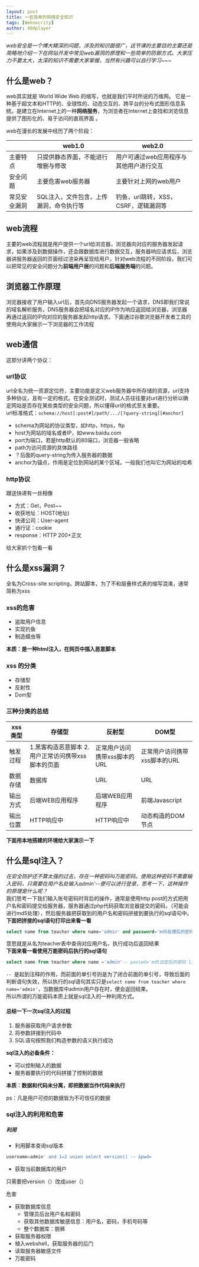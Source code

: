 ```yaml
---
layout: post
title: 一些简单的网络安全知识
tags: [Websecrity]
author: 404player
---
```


*web安全是一个博大精深的问题，涉及的知识面很广，这节课的主要目的主要还是简略地介绍一下在网站开发中常见web漏洞的原理和一些简单的防御方式。大家压力不要太大，太深的知识不需要大家掌握，当然有兴趣可以自行学习~~~*

## 什么是web？

web其实就是 World Wide Web 的缩写，也就是我们平时所说的万维网。 它是一种基于超文本和HTTP的、全球性的、动态交互的、跨平台的分布式图形信息系统。是建立在Internet上的一种**网络服务**，为浏览者在Internet上查找和浏览信息提供了图形化的、易于访问的直观界面 。  



web在漫长的发展中经历了两个阶段：

|              | web1.0                                  | web2.0                               |
| ----------| --------------------------------------- | --------------------------------------- |
|   主要特点   | 只提供静态界面，不能进行增删与修改      | 用户可通过web应用程序与其他用户进行交互 |
|   安全问题   | 主要危害web服务器                       | 主要针对上网的web用户                   |
| 常见安全漏洞 | SQL注入，文件包含，上传漏洞，命令执行等 | 钓鱼，url跳转，XSS，CSRF，逻辑漏洞等    |

## web流程

主要的web流程就是用户提供一个url给浏览器，浏览器向对应的服务器发起请求，如果涉及到数据操作，还会跟数据库进行数据交互，服务器响应请求后，浏览器讲服务器返回的页面经过渲染再呈现给用户。针对web流程的不同阶段，我们可以把常见的安全问题分为**前端用户层**的问题和**后端服务端**的问题。

## 浏览器工作原理

浏览器接收了用户输入url后，首先向DNS服务器发起一个请求，DNS即我们常说的域名解析服务，DNS服务器会把域名对应的IP作为响应返回给浏览器，浏览器再通过返回的IP向对应的服务器发起http请求。下面通过谷歌浏览器开发者工具的使用向大家展示一下浏览器的工作流程

## web通信

这部分讲两个协议：

### url协议

url全名为统一资源定位符，主要功能是定义web服务器中所存储的资源，url支持多种协议，且有一定的格式。在安全测试时，测试人员往往要对url进行分析以确定网站是否存在某些类型的安全问题，所以懂得url的格式至关重要。  
url标准格式：`schema://host[:post#]/path/.../[?query-string][#anchor]`

- schema为网站的协议类型，如http，https，ftp
- host为网站的域名或者IP，如www.baidu.com
- port为端口，若是http默认的80端口，浏览器一般省略
- path为访问资源的具体路径
- ？后面的query-string为传入服务器的数据
- anchor为锚点，作用是定位到网站的某个区域，一般我们也叫它为网站的哈希

### http协议

跟送快递有一丝相像

- 方式：Get，Post~~
- 收获地址：HOST(地址)
- 快递公司：User-agent
- 通行证：cookie
- response：HTTP 200+正文

给大家抓个包看一看

## 什么是xss漏洞？

全名为Cross-site scripting，跨站脚本，为了不和层叠样式表的缩写混淆，通常简称为xss

### xss的危害

- 盗取用户信息
- 实现钓鱼
- 制造蠕虫等

**本质：是一种html注入，在网页中插入恶意脚本**

### xss 的分类

- 存储型
- 反射性
- Dom型

### 三种分类的总结

| xss类型  | 存储型                                               | 反射型                       | DOM型                        |
| -------- | ---------------------------------------------------- | ---------------------------- | ---------------------------- |
| 触发过程 | 1.黑客构造恶意脚本   2.用户正常访问携带xss脚本的页面 | 正常用户访问携带xss脚本的URL | 正常用户访问携带xss脚本的URL |
| 数据存储 | 数据库                                               | URL                          | URL                          |
| 输出方式 | 后端WEB应用程序                                      | 后端WEB应用程序              | 前端Javascript               |
| 输出位置 | HTTP响应中                                           | HTTP响应中                   | 动态构造的DOM节点            |

**下面用本地搭建的环境给大家演示一下**

## 什么是sql注入？

*在安全防护还不算太强的过去，存在一种密码叫万能密码。使用这种密码不需要输入密码，只需要在用户名处输入admin'--便可以进行登录，思考一下，这种操作的原理是什么呢？*  
我们思考一下我们输入账号密码时背后的操作，通常是使用http post的方式把用户名和密码提交给服务器，服务器通过php代码获取浏览器提交的密码，（可能会进行md5处理），然后服务器把获取到的用户名和密码拼接到要执行的sql语句中。  
**下面把拼接的sql语句打印出来看一看**

```sql 
select name from teacher where name='admin' and password='md5处理后的密码'
```

意思就是从名为teacher表中查询对应用户名，执行成功后返回结果  
**下面来看一看使用万能密码后执行的sql语句**

```sql
select name from teacher where name ='admin'-- passwd='md5加密后的密码'limit 1
```

`-- `是起到注释的作用，而前面的单引号则是为了闭合前面的单引号，导致后面的判断语句失效，所以执行的sql语句其实只是``select name from teacher where name='admin'``，当数据库中admin用户存在时，便会返回结果。  
所以所谓的万能密码本质上就是sql注入的一种利用方式。

#### 总结一下一次sql注入的过程

1. 服务器获取用户请求参数
2. 将参数拼接到代码中
3. SQL语句按照我们构造参数的语义执行成功

**sql注入的必备条件：**

- 可以控制输入的数据
- 服务器要执行的代码拼接了控制的数据

**本质：数据和代码未分离，即把数据当作代码来执行**

ps：凡是用户可控的数据皆为不可信任的数据 

### sql注入的利用和危害

##### 利用

- 利用脚本查询sql版本  

```sql
username=admin' and 1=2 union select version() -- &pwd=
```

- 获取当前数据库的用户  

只需要把version（）改成user（）  

危害  

- 获取数据库信息
  - 管理员后台用户名和密码
  - 获取其他数据库敏感信息：用户名，密码，手机号码等
  - 整个数据库：脱裤
- 获取服务器权限
- 植入webshell，获取服务器的后门
- 读取服务器敏感文件
- 万能密码












